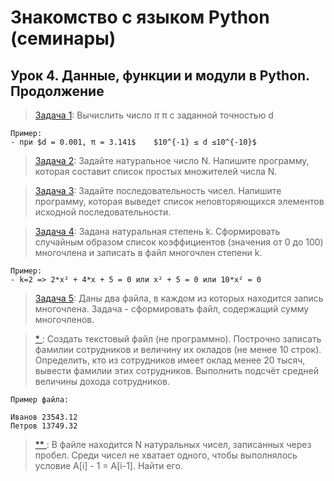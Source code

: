 # Знакомство с языком Python (семинары)
## Урок 4. Данные, функции и модули в Python. Продолжение

> [Задача 1](https://github.com/XYI7I/GeekBrains/tree/main/Geek/PythonStart/lesson4/task1/main.py): Вычислить число $\pi$ π c заданной точностью d 

    Пример:
    - при $d = 0.001, π = 3.141$    $10^{-1} ≤ d ≤10^{-10}$
    
> [Задача 2](https://github.com/XYI7I/GeekBrains/tree/main/Geek/PythonStart/lesson4/task2/main.py): Задайте натуральное число N. Напишите программу, которая составит список простых множителей числа N.
    
> [Задача 3](https://github.com/XYI7I/GeekBrains/tree/main/Geek/PythonStart/lesson4/task3/main.py): Задайте последовательность чисел. Напишите программу, которая выведет список неповторяющихся элементов исходной последовательности.

> [Задача 4](https://github.com/XYI7I/GeekBrains/tree/main/Geek/PythonStart/lesson4/task4/main.py): Задана натуральная степень k. Сформировать случайным образом список коэффициентов (значения от 0 до 100) многочлена и записать в файл многочлен степени k.
 
    Пример:
    - k=2 => 2*x² + 4*x + 5 = 0 или x² + 5 = 0 или 10*x² = 0

> [Задача 5](https://github.com/XYI7I/GeekBrains/tree/main/Geek/PythonStart/lesson4/task5/main.py): Даны два файла, в каждом из которых находится запись многочлена. Задача - сформировать файл, содержащий сумму многочленов.

> [* ](https://github.com/XYI7I/GeekBrains/tree/main/Geek/PythonStart/lesson4/task6/main.py): Создать текстовый файл (не программно). Построчно записать фамилии сотрудников и величину их окладов (не менее 10 строк). Определить, кто из сотрудников имеет оклад менее 20 тысяч, вывести фамилии этих сотрудников. Выполнить подсчёт средней величины дохода сотрудников.

    Пример файла:
    
    Иванов 23543.12
    Петров 13749.32

> [** ](https://github.com/XYI7I/GeekBrains/tree/main/Geek/PythonStart/lesson4/task7/main.py): В файле находится N натуральных чисел, записанных через пробел. Среди чисел не хватает одного, чтобы выполнялось условие A[i] - 1 = A[i-1]. Найти его.
